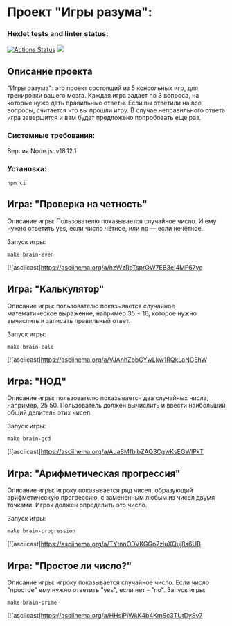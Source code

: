 # Проект "Игры разума":
### Hexlet tests and linter status:
[![Actions Status](https://github.com/J-U-L-I-Y-A/frontend-project-44/workflows/hexlet-check/badge.svg)](https://github.com/J-U-L-I-Y-A/frontend-project-44/actions)
<a href="https://codeclimate.com/github/J-U-L-I-Y-A/frontend-project-44/maintainability"><img 
src="https://api.codeclimate.com/v1/badges/7e37444e57aa9b174001/maintainability" /></a>

## Описание проекта
"Игры разума": это проект состоящий из 5 консольных игр, для тренировки вашего мозга. Каждая игра задает по 3 вопроса, 
на которые нужо дать правильные ответы. Если вы ответили на все вопросы, считается что вы прошли игру. 
В случае неправильного ответа игра завершится и вам будет предложено попробовать еще раз.

### Системные требования: 
Версия Node.js: v18.12.1

### Установка:
```
npm ci
```
## Игра: "Проверка на четность"
Описание игры:
Пользователю показывается случайное число. И ему нужно ответить yes, если число чётное, или no — если нечётное.

Запуск игры: 
```
make brain-even
```
[![asciicast]https://asciinema.org/a/hzWzReTsprOW7EB3eI4MF67yq

## Игра: "Калькулятор"
Описание игры: 
пользователю показывается случайное математическое выражение, например 35 + 16,
которое нужно вычислить и записать правильный ответ.

Запуск игры: 
```
make brain-calc
```
[![asciicast]https://asciinema.org/a/VJAnhZbbGYwLkw1RQkLaNGEhW

## Игра: "НОД"
Описание игры:
пользователю показывается два случайных числа, например, 25 50. 
Пользователь должен вычислить и ввести наибольший общий делитель этих чисел.

Запуск игры:
```
make brain-gcd
```
[![asciicast]https://asciinema.org/a/Aua8MfblbZAQ3CgwKsEGWlPkT

## Игра: "Арифметическая прогрессия"
Описание игры:
игроку показывается ряд чисел, образующий арифметическую прогрессию,
с замененным любым из чисел двумя точками. Игрок должен определить это число.

Запуск игры: 
```
make brain-progression
```
[![asciicast]https://asciinema.org/a/TYtnnODVKGGp7ziuXQuj8s6UB

## Игра: "Простое ли число?"
Описание игры:
игроку показывается случайное число. Если число "простое" ему нужно ответить "yes",  если нет - "no".
Запуск игры: 
```
make brain-prime
```
[![asciicast]https://asciinema.org/a/HHsiPjWkK4b4KmSc3TUtDySv7




